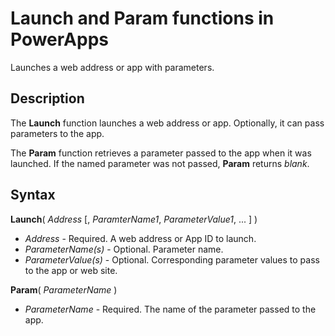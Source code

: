 <properties
	pageTitle="PowerApps: Launch and Param functions"
	description="Reference information for the Param functions in PowerApps, including syntax and examples"
	services=""
	suite="powerapps"
	documentationCenter="na"
	authors="gregli-msft"
	manager="dwrede"
	editor=""
	tags=""/>

<tags
   ms.service="powerapps"
   ms.devlang="na"
   ms.topic="article"
   ms.tgt_pltfrm="na"
   ms.workload="na"
   ms.date="11/07/2015"
   ms.author="gregli"/>

# Launch and Param functions in PowerApps #

Launches a web address or app with parameters.  

## Description ##

The **Launch** function launches a web address or app.  Optionally, it can pass parameters to the app.  

The **Param** function retrieves a parameter passed to the app when it was launched.  If the named parameter was not passed, **Param** returns *blank*.

## Syntax ##

**Launch**( *Address* [, *ParamterName1*, *ParameterValue1*, ... ] )
- *Address* - Required.  A web address or App ID to launch.
- *ParameterName(s)* - Optional.  Parameter name.
- *ParameterValue(s)* - Optional.  Corresponding parameter values to pass to the app or web site.

**Param**( *ParameterName* )

- *ParameterName* - Required.  The name of the parameter passed to the app.




